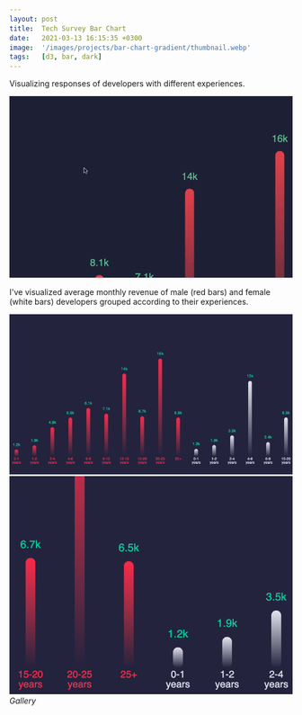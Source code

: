 ```yaml
---
layout: post
title:  Tech Survey Bar Chart
date:   2021-03-13 16:15:35 +0300
image:  '/images/projects/bar-chart-gradient/thumbnail.webp'
tags:   [d3, bar, dark]
---
```

Visualizing responses of developers with different experiences.

![](/images/projects/bar-chart-gradient/preview.gif)


I've visualized average monthly revenue of male (red bars) and female (white bars) developers grouped according to their experiences. 

<div class="gallery-box">
  <div class="gallery">
    <img src="/images/projects/bar-chart-gradient/1.png">
    <img src="/images/projects/bar-chart-gradient/2.png">
  </div>
  <em>Gallery</em>
</div>


